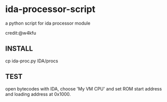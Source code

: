 ida-processor-script
====================

a python script for ida processor module

credit:@w4kfu 


INSTALL
--------------------
cp ida-proc.py IDA/procs

TEST
--------------------
open bytecodes with IDA, choose 'My VM CPU' and set ROM start address and loading address at 0x1000.
